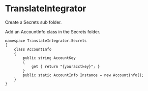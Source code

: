 TranslateIntegrator
===================

Create a Secrets sub folder.

Add an AccountInfo class in the Secrets folder.

    namespace TranslateIntegrator.Secrets
    {
        class AccountInfo
        {
            public string AccountKey
            {
                get { return "{youracctkey}"; }
            }
            public static AccountInfo Instance = new AccountInfo();
        }
    }
